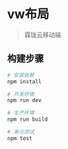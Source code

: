 # vw布局

> 霖珑云移动端

## 构建步骤

``` bash
# 安装依赖
npm install

# 开发环境
npm run dev

# 生产环境
npm run build

# 单元测试
npm test
```
